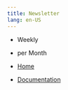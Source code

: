 ```yaml
---
title: Newsletter
lang: en-US
---
```


+ Weekly
+ per Month

+ [Home](http://www.dialogware.com/)
+ [Documentation](http://docs.dialogware.com/)

